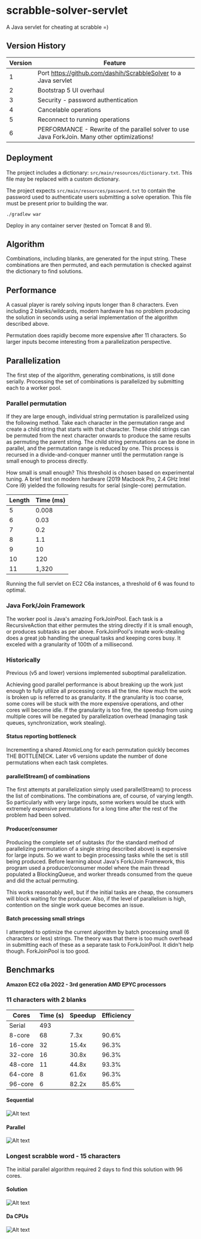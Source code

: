 # scrabble-solver-servlet
A Java servlet for cheating at scrabble =)

## Version History
| Version | Feature |
| ------- | ------- |
| 1       | Port https://github.com/dashih/ScrabbleSolver to a Java servlet |
| 2       | Bootstrap 5 UI overhaul |
| 3       | Security - password authentication |
| 4       | Cancelable operations |
| 5       | Reconnect to running operations |
| 6       | PERFORMANCE - Rewrite of the parallel solver to use Java ForkJoin. Many other optimizations! |

## Deployment
The project includes a dictionary: `src/main/resources/dictionary.txt`. This file may be replaced with a custom dictionary.

The project expects `src/main/resources/password.txt` to contain the password used to authenticate users submitting a solve operation. This file must be present prior to building the war.

`./gradlew war`

Deploy in any container server (tested on Tomcat 8 and 9).

## Algorithm
Combinations, including blanks, are generated for the input string. These combinations are then permuted, and each permutation is checked against the dictionary to find solutions.

## Performance
A casual player is rarely solving inputs longer than 8 characters. Even including 2 blanks/wildcards, modern hardware has no problem producing the solution in seconds using a serial implementation of the algorithm described above.

Permutation does rapidly become more expensive after 11 characters. So larger inputs become interesting from a parallelization perspective.

## Parallelization
The first step of the algorithm, generating combinations, is still done serially. Processing the set of combinations is parallelized by submitting each to a worker pool.

### Parallel permutation
If they are large enough, individual string permutation is parallelized using the following method. Take each character in the permutation range and create a child string that starts with that character. These child strings can be permuted from the next character onwards to produce the same results as permuting the parent string. The child string permutations can be done in parallel, and the permutation range is reduced by one. This process is recursed in a divide-and-conquer manner until the permutation range is small enough to process directly.

How small is small enough? This threshold is chosen based on experimental tuning. A brief test on modern hardware (2019 Macbook Pro, 2.4 GHz Intel Core i9) yielded the following results for serial (single-core) permutation.

| Length | Time (ms) |
| ------ | --------- |
| 5      | 0.008     |
| 6      | 0.03      |
| 7      | 0.2       |
| 8      | 1.1       |
| 9      | 10        |
| 10     | 120       |
| 11     | 1,320     |

Running the full servlet on EC2 C6a instances, a threshold of 6 was found to optimal.

### Java Fork/Join Framework
The worker pool is Java's amazing ForkJoinPool. Each task is a RecursiveAction that either permutes the string directly if it is small enough, or produces subtasks as per above. ForkJoinPool's innate work-stealing does a great job handling the unequal tasks and keeping cores busy. It exceled with a granularity of 100th of a millisecond.

### Historically
Previous (v5 and lower) versions implemented suboptimal parallelization.

Achieving good parallel performance is about breaking up the work just enough to fully utilize all processing cores all the time. How much the work is broken up is referred to as granularity. If the granularity is too coarse, some cores will be stuck with the more expensive operations, and other cores will become idle. If the granularity is too fine, the speedup from using multiple cores will be negated by parallelization overhead (managing task queues, synchronization, work stealing).

#### Status reporting bottleneck
Incrementing a shared AtomicLong for each permutation quickly becomes THE BOTTLENECK. Later v6 versions update the number of done permutations when each task completes.

#### parallelStream() of combinations
The first attempts at parallelization simply used parallelStream() to process the list of combinations. The combinations are, of course, of varying length. So particularly with very large inputs, some workers would be stuck with extremely expensive permutations for a long time after the rest of the problem had been solved.

#### Producer/consumer
Producing the complete set of subtasks (for the standard method of parallelizing permutation of a single string described above) is expensive for large inputs. So we want to begin processing tasks while the set is still being produced. Before learning about Java's Fork/Join Framework, this program used a producer/consumer model where the main thread populated a BlockingQueue, and worker threads consumed from the queue and did the actual permuting.

This works reasonably well, but if the initial tasks are cheap, the consumers will block waiting for the producer. Also, if the level of parallelism is high, contention on the single work queue becomes an issue.

#### Batch processing small strings
I attempted to optimize the current algorithm by batch processing small (6 characters or less) strings. The theory was that there is too much overhead in submitting each of these as a separate task to ForkJoinPool. It didn't help though. ForkJoinPool is too good.

## Benchmarks
**Amazon EC2 c6a 2022 - 3rd generation AMD EPYC processors**

### 11 characters with 2 blanks

| Cores    | Time (s) | Speedup | Efficiency |
| -------- | -------- | ------- | ---------- |
| Serial   | 493      |         |            |
| 8-core   | 68       | 7.3x    | 90.6%      |
| 16-core  | 32       | 15.4x   | 96.3%      |
| 32-core  | 16       | 30.8x   | 96.3%      | 
| 48-core  | 11       | 44.8x   | 93.3%      | 
| 64-core  | 8        | 61.6x   | 96.3%      |
| 96-core  | 6        | 82.2x   | 85.6%      | 

#### Sequential
![Alt text](readme-img/11chars-2blanks_sequential.png?raw=true)


#### Parallel
![Alt text](readme-img/11chars-2blanks_96-core.png?raw=true)


### Longest scrabble word - 15 characters
The initial parallel algorithm required 2 days to find this solution with 96 cores.

#### Solution
![Alt text](readme-img/longest-scrabble-word.png?raw=true)

#### Da CPUs
![Alt text](readme-img/CPU.png?raw=true)
